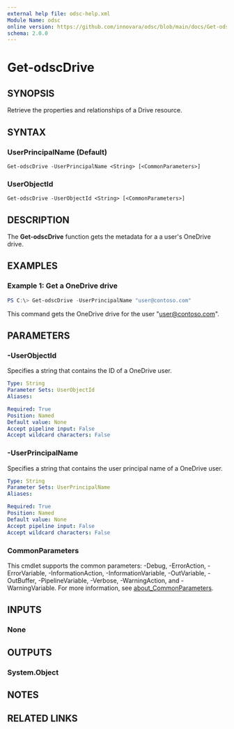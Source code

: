 ```yaml
---
external help file: odsc-help.xml
Module Name: odsc
online version: https://github.com/innovara/odsc/blob/main/docs/Get-odscDrive.md
schema: 2.0.0
---
```


# Get-odscDrive

## SYNOPSIS
Retrieve the properties and relationships of a Drive resource.

## SYNTAX

### UserPrincipalName (Default)
```
Get-odscDrive -UserPrincipalName <String> [<CommonParameters>]
```

### UserObjectId
```
Get-odscDrive -UserObjectId <String> [<CommonParameters>]
```

## DESCRIPTION
The **Get-odscDrive** function gets the metadata for a a user's OneDrive drive.

## EXAMPLES

### Example 1: Get a OneDrive drive
```powershell
PS C:\> Get-odscDrive -UserPrincipalName "user@contoso.com"
```

This command gets the OneDrive drive for the user "user@contoso.com".

## PARAMETERS

### -UserObjectId
Specifies a string that contains the ID of a OneDrive user.

```yaml
Type: String
Parameter Sets: UserObjectId
Aliases:

Required: True
Position: Named
Default value: None
Accept pipeline input: False
Accept wildcard characters: False
```

### -UserPrincipalName
Specifies a string that contains the user principal name of a OneDrive user.

```yaml
Type: String
Parameter Sets: UserPrincipalName
Aliases:

Required: True
Position: Named
Default value: None
Accept pipeline input: False
Accept wildcard characters: False
```

### CommonParameters
This cmdlet supports the common parameters: -Debug, -ErrorAction, -ErrorVariable, -InformationAction, -InformationVariable, -OutVariable, -OutBuffer, -PipelineVariable, -Verbose, -WarningAction, and -WarningVariable. For more information, see [about_CommonParameters](http://go.microsoft.com/fwlink/?LinkID=113216).

## INPUTS

### None

## OUTPUTS

### System.Object
## NOTES

## RELATED LINKS
